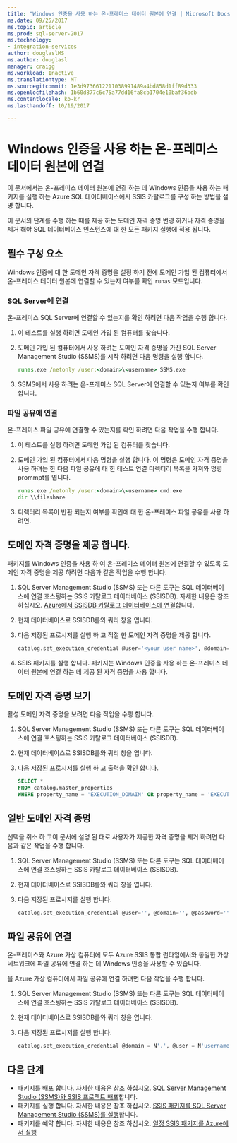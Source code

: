 ```yaml
---
title: "Windows 인증을 사용 하는 온-프레미스 데이터 원본에 연결 | Microsoft Docs"
ms.date: 09/25/2017
ms.topic: article
ms.prod: sql-server-2017
ms.technology:
- integration-services
author: douglaslMS
ms.author: douglasl
manager: craigg
ms.workload: Inactive
ms.translationtype: MT
ms.sourcegitcommit: 1e3d9736612211038991489a4bd858d1ff89d333
ms.openlocfilehash: 1b60d877c6c75a77dd16fa8cb1704e10baf36bdb
ms.contentlocale: ko-kr
ms.lasthandoff: 10/19/2017

---
```

# <a name="connect-to-on-premises-data-sources-with-windows-authentication"></a>Windows 인증을 사용 하는 온-프레미스 데이터 원본에 연결
이 문서에서는 온-프레미스 데이터 원본에 연결 하는 데 Windows 인증을 사용 하는 패키지를 실행 하는 Azure SQL 데이터베이스에서 SSIS 카탈로그를 구성 하는 방법을 설명 합니다.

이 문서의 단계를 수행 하는 때를 제공 하는 도메인 자격 증명 변경 하거나 자격 증명을 제거 해야 SQL 데이터베이스 인스턴스에 대 한 모든 패키지 실행에 적용 됩니다.

## <a name="prerequisite"></a>필수 구성 요소
Windows 인증에 대 한 도메인 자격 증명을 설정 하기 전에 도메인 가입 된 컴퓨터에서 온-프레미스 데이터 원본에 연결할 수 있는지 여부를 확인 `runas` 모드입니다.

### <a name="connecting-to-sql-server"></a>SQL Server에 연결
온-프레미스 SQL Server에 연결할 수 있는지를 확인 하려면 다음 작업을 수행 합니다.

1.  이 테스트를 실행 하려면 도메인 가입 된 컴퓨터를 찾습니다.

2.  도메인 가입 된 컴퓨터에서 사용 하려는 도메인 자격 증명을 가진 SQL Server Management Studio (SSMS)를 시작 하려면 다음 명령을 실행 합니다.

    ```cmd
    runas.exe /netonly /user:<domain>\<username> SSMS.exe
    ```

3.  SSMS에서 사용 하려는 온-프레미스 SQL Server에 연결할 수 있는지 여부를 확인 합니다.

### <a name="connecting-to-a-file-share"></a>파일 공유에 연결
온-프레미스 파일 공유에 연결할 수 있는지를 확인 하려면 다음 작업을 수행 합니다.

1.  이 테스트를 실행 하려면 도메인 가입 된 컴퓨터를 찾습니다.

2.  도메인 가입 된 컴퓨터에서 다음 명령을 실행 합니다. 이 명령은 도메인 자격 증명을 사용 하려는 한 다음 파일 공유에 대 한 테스트 연결 디렉터리 목록을 가져와 명령 prommpt를 엽니다.

    ```cmd
    runas.exe /netonly /user:<domain>\<username> cmd.exe
    dir \\fileshare
    ```

3.  디렉터리 목록이 반환 되는지 여부를 확인에 대 한 온-프레미스 파일 공유를 사용 하려면.

## <a name="provide-domain-credentials"></a>도메인 자격 증명을 제공 합니다.
패키지를 Windows 인증을 사용 하 여 온-프레미스 데이터 원본에 연결할 수 있도록 도메인 자격 증명을 제공 하려면 다음과 같은 작업을 수행 합니다.

1.  SQL Server Management Studio (SSMS) 또는 다른 도구는 SQL 데이터베이스에 연결 호스팅하는 SSIS 카탈로그 데이터베이스 (SSISDB). 자세한 내용은 참조 하십시오. [Azure에서 SSISDB 카탈로그 데이터베이스에 연결](ssis-azure-connect-to-catalog-database.md)합니다.

2.  현재 데이터베이스로 SSISDB를와 쿼리 창을 엽니다.

3.  다음 저장된 프로시저를 실행 하 고 적절 한 도메인 자격 증명을 제공 합니다.

    ```sql
    catalog.set_execution_credential @user='<your user name>', @domain='<your domain name>', @password='<your password>'
    ```
4.  SSIS 패키지를 실행 합니다. 패키지는 Windows 인증을 사용 하는 온-프레미스 데이터 원본에 연결 하는 데 제공 된 자격 증명을 사용 합니다.

## <a name="view-domain-credentials"></a>도메인 자격 증명 보기
활성 도메인 자격 증명을 보려면 다음 작업을 수행 합니다.

1.  SQL Server Management Studio (SSMS) 또는 다른 도구는 SQL 데이터베이스에 연결 호스팅하는 SSIS 카탈로그 데이터베이스 (SSISDB).

2.  현재 데이터베이스로 SSISDB를와 쿼리 창을 엽니다.

3.  다음 저장된 프로시저를 실행 하 고 출력을 확인 합니다.

    ```sql
    SELECT * 
    FROM catalog.master_properties
    WHERE property_name = 'EXECUTION_DOMAIN' OR property_name = 'EXECUTION_USER'
    ```

## <a name="clear-domain-credentials"></a>일반 도메인 자격 증명
선택을 취소 하 고이 문서에 설명 된 대로 사용자가 제공한 자격 증명을 제거 하려면 다음과 같은 작업을 수행 합니다.

1.  SQL Server Management Studio (SSMS) 또는 다른 도구는 SQL 데이터베이스에 연결 호스팅하는 SSIS 카탈로그 데이터베이스 (SSISDB).

2.  현재 데이터베이스로 SSISDB를와 쿼리 창을 엽니다.

3.  다음 저장된 프로시저를 실행 합니다.

    ```sql
    catalog.set_execution_credential @user='', @domain='', @password=''
    ```

## <a name="connect-to-file-shares"></a>파일 공유에 연결
온-프레미스와 Azure 가상 컴퓨터에 모두 Azure SSIS 통합 런타임에서와 동일한 가상 네트워크에 파일 공유에 연결 하는 데 Windows 인증을 사용할 수 있습니다.

을 Azure 가상 컴퓨터에서 파일 공유에 연결 하려면 다음 작업을 수행 합니다.

1.  SQL Server Management Studio (SSMS) 또는 다른 도구는 SQL 데이터베이스에 연결 호스팅하는 SSIS 카탈로그 데이터베이스 (SSISDB).

2.  현재 데이터베이스로 SSISDB를와 쿼리 창을 엽니다.

3.  다음 저장된 프로시저를 실행 합니다.

    ```sql
    catalog.set_execution_credential @domain = N'.', @user = N'username of local account on Azure virtual machine', @password = N'password'
    ```

## <a name="next-steps"></a>다음 단계
- 패키지를 배포 합니다. 자세한 내용은 참조 하십시오. [SQL Server Management Studio (SSMS)와 SSIS 프로젝트 배포](../ssis-quickstart-deploy-ssms.md)합니다.
- 패키지를 실행 합니다. 자세한 내용은 참조 하십시오. [SSIS 패키지를 SQL Server Management Studio (SSMS)를 실행](../ssis-quickstart-run-ssms.md)합니다.
- 패키지를 예약 합니다. 자세한 내용은 참조 하십시오. [일정 SSIS 패키지를 Azure에서 실행](ssis-azure-schedule-packages.md)

